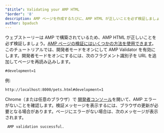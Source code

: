 ```yaml
---
"$title": Validating your AMP HTML
"$order": '8'
description: AMP ページを作成するたびに、AMP HTML が正しいことを必ず検証しましょう。［AMP ページの検証にはいくつかの方法を使用できます ...
author: bpaduch
---
```


ウェブストーリーは AMP で構築されているため、AMP HTML が正しいことを必ず検証しましょう。[AMP ページの検証にはいくつかの方法を使用できます](../../../../documentation/guides-and-tutorials/learn/validation-workflow/validate_amp.md)。このチュートリアルでは、開発者モードをオンにして AMP Validator を有効にします。開発者モードをオンにするには、次のフラグメント識別子を URL を追加してページを再読み込みします。

```text
#development=1
```

例:

```text
http://localhost:8000/pets.html#development=1
```

Chrome（または任意のブラウザ）で [開発者コンソール](https://developer.chrome.com/devtools/docs/console)を開いて、AMP エラーがないことを確認します。検証メッセージを表示するには、ブラウザの更新が必要となる場合があります。ページにエラーがない場合は、次のメッセージが表示されます。

```text
 AMP validation successful.
```
